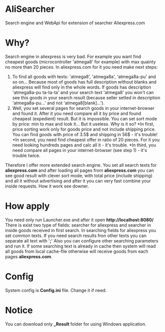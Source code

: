 # AliSearcher
Search engine and WebApi for extension of searcher Aliexpress.com
# Why?
Search engine in aliexpress is very bad. For example you want find cheapest goods (microcontroller 'atmega8' for example) with max quainty no more than 20 pieces. 
In aliexpress.com for it you need make next steps:
1. To find all goods with texts: 'atmega8', 'atmega8a', 'atmega8a-pu' and so on... Because most of goods has full description without blanks and 
aliexpress will find only in the whole words. If goods has description 'atmega8a-pu ta-ta-ta' and your search text 'atmega8' you won't can see this goods in your search result
(because seller setted in description 'atmega8a-pu...' and not 'atmega8[blank]...'). 
2. Well, you set several pages for search goods in your internet-browser and found it. After it you need compare all it by price and found cheapest (expedient) result.
But it is impossible. You can set sort mode by price: min to max and look it... But it useless. Why is it so? 
*In first, price sorting work only for goods price and not include shipping price. You can find goods with price of 3.5$ and shipping in 56$ - it's trouble!
*In second, you need find cheapest offer in ratio of 20 pieces. For it you need looking hundreds pages and calc all it - it's trouble.
*In third, you need compare all pages in your internet-browser (see step 1) - it's trouble twice.

Therefore I offer more extended search engine. You set all search texts for **aliexpress.com**  and after loading all pages from **aliexpress.com**
you can see good result with clever sort mode, with total price (include shipping) and all it without advertising and after it you can very fast combine your inside requests. 
How it work see downer.
# How apply
You need only run Launcher.exe and after it open **http://localhost:8080/**
There is exist two type of fields: searcher for aliexpress and searcher in inside goods received in first search.
In searching fields for aliexpress you set common texts. If you need search results fron other texts you can separate all text with '**;**'
Also you can configure other searching parameters and run it. If some searching text  is already in cache then system will read all goods from local cache-file otherwise
will receive goods from each pages **aliexpress.com**.
# Config
System config is **Config.ini** file. Change it if need.
# Notice
You can download only **_Result** folder for using Windows application.
